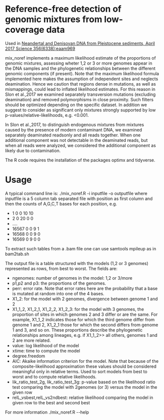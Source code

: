 # Reference-free detection of genomic mixtures from low-coverage data
Used in [Neandertal and Denisovan DNA from Pleistocene sediments, April 2017 Science 356(6338):eaam969](dx.doi.org/10.1126/science.aam9695)

mix_noref implements a maximum likelihood estimate of the proportions of genomic mixtures, assessing wheter 1,2 or 3 or more genomes appear in the DNA samples and the phylogenetic relationships between the different genomic components (if present).
Note that the maximum likelihood formula implemented here makes the assumption of independent sites and neglects deamination. Hence we caution that regions dense in mutations, as well as mismappings, could lead to inflated likelihood estimates. For this reason in Slon et al.,2017 we examined separately transversion mutations (excluding deamination) and removed polymorphisms in close proximity. Such filters should be optimized depending on the specific dataset. In addition we suggest to consider as significant only mixtures strongly supported by low p-values/relative-likelihoods, e.g. <0.001.

In Slon et al.,2017, to distinguish endogenous mixtures from mixtures caused by the presence of modern contaminant DNA, we examined separately deaminated readsonly and all reads together. When one additional component was not detectable in the deaminated reads, but when all reads were analyzed, we considered the additional component as likely due to contamination.

The R code requires the installation of the packages optimx and tidyverse.

# Usage

A typical command line is:
./mix_noref.R -i inputfile -o outputfile
where inputfile is a 5 column tab separated file with position as first column and then the counts of A,G,C,T bases for each position, e.g.

- 1 0 0 10 10
- 2 0 20 0 0
- ....
- 16567 0 0 9 1
- 16568 0 0 9 0
- 16569 0 9 0 0

To extract such tables from a .bam file one can use samtools mpileup as in bam2tab.sh

The output file is a table structured with the models (1,2 or 3 genomes) represented as rows, from best to worst. The fields are:
- ngenomes: number of genomes in the model: 1,2 or 3/more
- p1,p2 and p3: the proportions of the genomes.
- perr: error rate. Note that error rates here are the probability that a base is mutated at random into one of the 4 bases.
- X1_2: for the model with 2 genomes, divergence between genome 1 and 2
- X1_1_2, X1_2_1, X1_2_2, X1_2_3: for the model with 3 genomes, the proportion of sites in which genomes 2 and 3 differ or are the same. For example, X1_1_2 indicates those for which the third genome differ from genome 1 and 2, X1_2_1 those for which the second differs from genome 1 and 3, and so on. These proportions describe the phylogenetic relationships among lineages, e.g. if X1_1_2>> all others, genomes 1 and 2 are more related.
- value: log likelihood of the model
- xtime: time to compute the model
- degree.freedom
- AIC: Akaike information criterion for the model. Note that because of the composite-likelihood approximation these values should be considered meaningful only in relative terms. Used to sort models from best to worst and to compute relative likelihoods.
- lik_ratio_test_2g, lik_ratio_test_3g: p-value based on the likelihood ratio test comparing the model with 2genomes (or 3) versus the model in the given row
- relL_vsbest,relL_vs2ndbest: relative likelihood comparing the model in given row to the best and second best

For more information
./mix_noref.R --help






